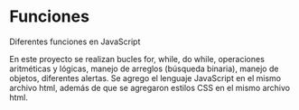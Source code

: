 # Funciones
Diferentes funciones en JavaScript

En este proyecto se realizan bucles for, while, do while, operaciones aritméticas y lógicas, manejo de arreglos (búsqueda binaria), manejo de objetos, diferentes alertas. Se agrego el lenguaje JavaScript en el mismo archivo html, además de que se agregaron estilos CSS en el mismo archivo html.
